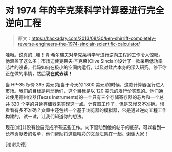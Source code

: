 # 对 1974 年的辛克莱科学计算器进行完全逆向工程

> 原文：<https://hackaday.com/2013/08/30/ken-shirriff-completely-reverse-engineers-the-1974-sinclair-scientific-calculator/>

哇哦。说真的…哇！肯·希尔瑞夫对辛克莱科学号进行逆向工程的工作令人惊叹。他涵盖了这么多；市场迫使克莱夫·辛克莱(Clive Sinclair)设计了一款采用低功率芯片的设备，代码如何在极小的空间内运行，以及对硅片本身的深入研究。停下你正在做的事情，然后**现在就去读！**

当 HP-35 标价 395 美元(相当于今天的 1800 美元)的时候，这款计算器强行进入市场。我们的目标是削弱他们，这个目标是以 120 美元的发行价实现的。他们通过使用德州仪器(Texas Instruments)的一个只有三个存储寄存器的芯片和一个总共 320 个字的只读存储器来实现这一点。计算器工作了，但是又慢又不准确。想看看有多不准确？文章中还包括一个基于浏览器的模拟器，它是通过逆向工程工作构建的。试一试，让我们知道你的想法。

现在[肯]并没有独自完成所有这些工作。向下滚动到他的帖子的底部，可以看到一长串贡献者的名单，他们帮助将这篇精彩的文章汇集在一起。谢谢大家！

[谢谢艾德]